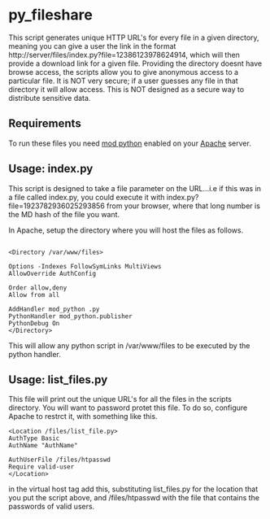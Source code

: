 py_fileshare
=============================

This script generates unique HTTP URL's for every file in a given directory, meaning you can give a user the link in the format http://server/files/index.py?file=12386123978624914, which will then provide a download link for a given file. Providing the directory doesnt have browse access, the scripts allow you to give anonymous access to a particular file. It is NOT very secure; if a user guesses any file in that directory it will allow access. This is NOT designed as a secure way to distribute sensitive data. 

Requirements
-------------------------------

To run these files you need [mod python](http://modpython.org/) enabled on your [Apache](http://www.apache.org/) server.

Usage: index.py
-------------------------------

This script is designed to take a file parameter on the URL...i.e if this was in a file called index.py, you could execute it with index.py?file=1923782936025293856 from your browser, where that long number is the MD hash of the file you want. 

In Apache, setup the directory where you will host the files as follows.

```

<Directory /var/www/files>

Options -Indexes FollowSymLinks MultiViews
AllowOverride AuthConfig

Order allow,deny
Allow from all

AddHandler mod_python .py
PythonHandler mod_python.publisher
PythonDebug On
</Directory>

```

This will allow any python script in /var/www/files to be executed by the python handler.

Usage: list_files.py
-------------------------------

This file will print out the unique URL's for all the files in the scripts directory. You will want to password protet this file. To do so, configure Apache to restrct it, with something like this.


```
<Location /files/list_file.py>
AuthType Basic
AuthName "AuthName"

AuthUserFile /files/htpasswd
Require valid-user
</Location>
```

in the virtual host tag add this, substituting list_files.py for the location that you put the script above, and /files/htpasswd with the file that contains the passwords of valid users.




